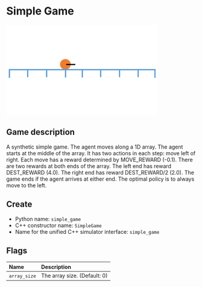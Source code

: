 # Simple Game
<img src="../../doc/simple_game.png" height="240" width="400">

## Game description
A synthetic simple game. The agent moves along a 1D array. The agent starts at the middle of the array. It has two actions in each step: move left of right. Each move has a reward determined by MOVE_REWARD (-0.1). There are two rewards at both ends of the array. The left end has reward DEST_REWARD (4.0). The right end has reward DEST_REWARD/2 (2.0). The game ends if the agent arrives at either end. The optimal policy is to always move to the left.

## Create
* Python name: ```simple_game```
* C++ constructor name: ```SimpleGame```
* Name for the unified C++ simulator interface: ```simple_game```

## Flags
|**Name**|**Description**|
|:-------|:---------------|
|```array_size```|The array size. (Default: 0)|